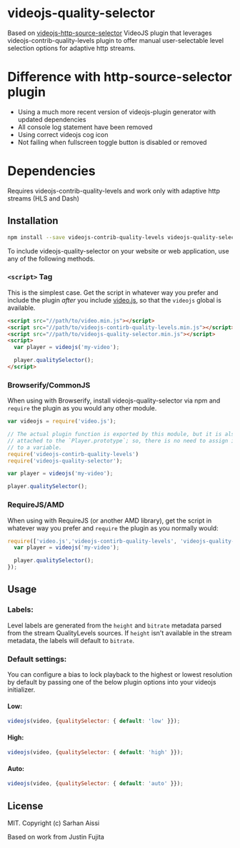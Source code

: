 # videojs-quality-selector

Based on [videojs-http-source-selector](https://github.com/jfujita/videojs-http-source-selector)
VideoJS plugin that leverages videojs-contrib-quality-levels plugin to offer manual user-selectable level selection options for adaptive http streams. 

# Difference with http-source-selector plugin

- Using a much more recent version of videojs-plugin generator with updated dependencies
- All console log statement have been removed
- Using correct videojs cog icon
- Not failing when fullscreen toggle button is disabled or removed

# Dependencies

Requires videojs-contrib-quality-levels and work only with adaptive http streams (HLS and Dash)

## Installation

```sh
npm install --save videojs-contrib-quality-levels videojs-quality-selector
```

To include videojs-quality-selector on your website or web application, use any of the following methods.

### `<script>` Tag

This is the simplest case. Get the script in whatever way you prefer and include the plugin _after_ you include [video.js][videojs], so that the `videojs` global is available.

```html
<script src="//path/to/video.min.js"></script>
<script src="//path/to/videojs-contirb-quality-levels.min.js"></script>
<script src="//path/to/videojs-quality-selector.min.js"></script>
<script>
  var player = videojs('my-video');

  player.qualitySelector();
</script>
```

### Browserify/CommonJS

When using with Browserify, install videojs-quality-selector via npm and `require` the plugin as you would any other module.

```js
var videojs = require('video.js');

// The actual plugin function is exported by this module, but it is also
// attached to the `Player.prototype`; so, there is no need to assign it
// to a variable.
require('videojs-contirb-quality-levels')
require('videojs-quality-selector');

var player = videojs('my-video');

player.qualitySelector();
```

### RequireJS/AMD

When using with RequireJS (or another AMD library), get the script in whatever way you prefer and `require` the plugin as you normally would:

```js
require(['video.js','videojs-contirb-quality-levels', 'videojs-quality-selector'], function(videojs) {
  var player = videojs('my-video');

  player.qualitySelector();
});
```

## Usage

### Labels:

Level labels are generated from the `height` and `bitrate` metadata parsed from the stream QualityLevels sources. If `height` isn't available in the stream metadata, the labels will default to `bitrate`.

### Default settings:

You can configure a bias to lock playback to the highest or lowest resolution by default by passing one of the below plugin options into your videojs initializer.

#### Low:

```js
videojs(video, {qualitySelector: { default: 'low' }});

```

#### High:

```js
videojs(video, {qualitySelector: { default: 'high' }});

```

#### Auto:

```js
videojs(video, {qualitySelector: { default: 'auto' }});

```
## License

MIT. Copyright (c) Sarhan Aissi

Based on work from Justin Fujita


[videojs]: http://videojs.com/
